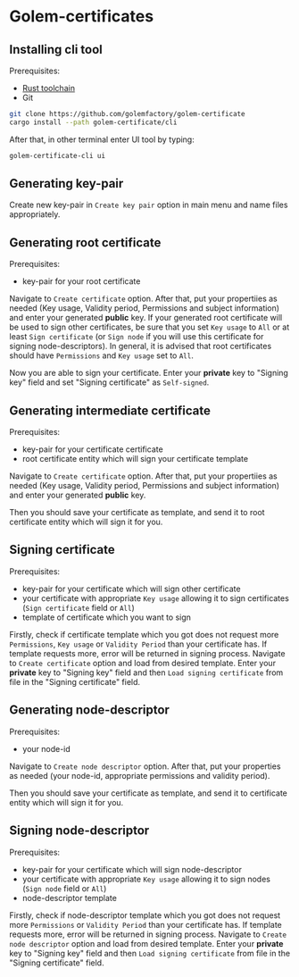 # Golem-certificates

## Installing cli tool

Prerequisites:

- [Rust toolchain](https://rustup.rs/)
- Git

```bash
git clone https://github.com/golemfactory/golem-certificate
cargo install --path golem-certificate/cli
```

After that, in other terminal enter UI tool by typing:

```bash
golem-certificate-cli ui
```

## Generating key-pair

Create new key-pair in `Create key pair` option in main menu and name files appropriately.

## Generating root certificate

Prerequisites:

- key-pair for your root certificate

Navigate to `Create certificate` option.
After that, put your propertiies as needed (Key usage, Validity period, Permissions and subject information) and enter your generated **public** key.
If your generated root certificate will be used to sign other certificates, be sure that you set `Key usage` to `All` or at least `Sign certificate` (or `Sign node` if you will use this certificate for signing node-descriptors).
In general, it is advised that root certificates should have `Permissions` and `Key usage` set to `All`.

Now you are able to sign your certificate.
Enter your **private** key to "Signing key" field and set "Signing certificate" as `Self-signed`.

## Generating intermediate certificate

Prerequisites:

- key-pair for your certificate certificate
- root certificate entity which will sign your certificate template

Navigate to `Create certificate` option.
After that, put your propertiies as needed (Key usage, Validity period, Permissions and subject information) and enter your generated **public** key.

Then you should save your certificate as template, and send it to root certificate entity which will sign it for you.

## Signing certificate

Prerequisites:

- key-pair for your certificate which will sign other certificate
- your certificate with appropriate `Key usage` allowing it to sign certificates (`Sign certificate` field or `All`)
- template of certificate which you want to sign

Firstly, check if certificate template which you got does not request more `Permissions`, `Key usage` or `Validity Period` than your certificate has.
If template requests more, error will be returned in signing process.
Navigate to `Create certificate` option and load from desired template.
Enter your **private** key to "Signing key" field and then `Load signing certificate` from file in the "Signing certificate" field.

## Generating node-descriptor

Prerequisites:

- your node-id

Navigate to `Create node descriptor` option.
After that, put your properties as needed (your node-id, appropriate permissions and validity period).

Then you should save your certificate as template, and send it to certificate entity which will sign it for you.

## Signing node-descriptor

Prerequisites:

- key-pair for your certificate which will sign node-descriptor
- your certificate with appropriate `Key usage` allowing it to sign nodes (`Sign node` field or `All`)
- node-descriptor template

Firstly, check if node-descriptor template which you got does not request more `Permissions` or `Validity Period` than your certificate has.
If template requests more, error will be returned in signing process.
Navigate to `Create node descriptor` option and load from desired template.
Enter your **private** key to "Signing key" field and then `Load signing certificate` from file in the "Signing certificate" field.
